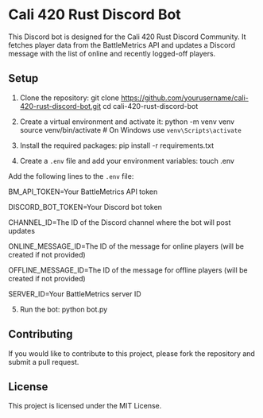 # Cali 420 Rust Discord Bot

This Discord bot is designed for the Cali 420 Rust Discord Community. It fetches player data from the BattleMetrics API and updates a Discord message with the list of online and recently logged-off players.

## Setup

1. Clone the repository:
   git clone https://github.com/yourusername/cali-420-rust-discord-bot.git
   cd cali-420-rust-discord-bot

2. Create a virtual environment and activate it:
   python -m venv venv
   source venv/bin/activate  # On Windows use `venv\Scripts\activate`

3. Install the required packages:
   pip install -r requirements.txt

4. Create a `.env` file and add your environment variables:
   touch .env

Add the following lines to the `.env` file:

BM_API_TOKEN=Your BattleMetrics API token

DISCORD_BOT_TOKEN=Your Discord bot token

CHANNEL_ID=The ID of the Discord channel where the bot will post updates

ONLINE_MESSAGE_ID=The ID of the message for online players (will be created if not provided)

OFFLINE_MESSAGE_ID=The ID of the message for offline players (will be created if not provided)

SERVER_ID=Your BattleMetrics server ID

5. Run the bot:
   python bot.py

## Contributing

If you would like to contribute to this project, please fork the repository and submit a pull request.

## License

This project is licensed under the MIT License.
